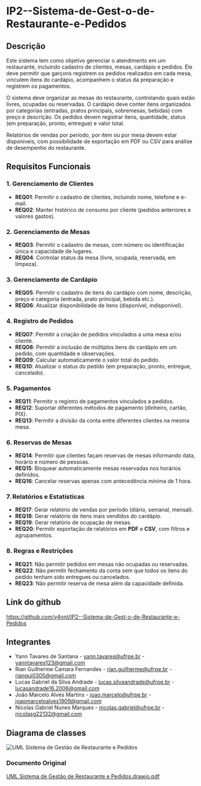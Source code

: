 # IP2--Sistema-de-Gest-o-de-Restaurante-e-Pedidos

## Descrição 
Este sistema tem como objetivo gerenciar o atendimento em um restaurante, incluindo cadastro de clientes, mesas, cardápio e pedidos. Ele deve permitir que garçons registrem os pedidos realizados em cada mesa, vinculem itens do cardápio, acompanhem o status da preparação e registrem os pagamentos.

O sistema deve organizar as mesas do restaurante, controlando quais estão livres, ocupadas ou reservadas. O cardápio deve conter itens organizados por categorias (entradas, pratos principais, sobremesas, bebidas) com preço e descrição. Os pedidos devem registrar itens, quantidade, status (em preparação, pronto, entregue) e valor total.

Relatórios de vendas por período, por item ou por mesa devem estar disponíveis, com possibilidade de exportação em PDF ou CSV para análise de desempenho do restaurante.

## Requisitos Funcionais

### 1. Gerenciamento de Clientes

- **REQ01**: Permitir o cadastro de clientes, incluindo nome, telefone e e-mail.
- **REQ02**: Manter histórico de consumo por cliente (pedidos anteriores e valores gastos).

### 2. Gerenciamento de Mesas

- **REQ03**: Permitir o cadastro de mesas, com número ou identificação única e capacidade de lugares.
- **REQ04**: Controlar status da mesa (livre, ocupada, reservada, em limpeza).

### 3. Gerenciamento de Cardápio

- **REQ05**: Permitir o cadastro de itens do cardápio com nome, descrição, preço e categoria (entrada, prato principal, bebida etc.).
- **REQ06**: Atualizar disponibilidade de itens (disponível, indisponível).

### 4. Registro de Pedidos

- **REQ07**: Permitir a criação de pedidos vinculados a uma mesa e/ou cliente.
- **REQ08**: Permitir a inclusão de múltiplos itens do cardápio em um pedido, com quantidade e observações.
- **REQ09**: Calcular automaticamente o valor total do pedido.
- **REQ10**: Atualizar o status do pedido (em preparação, pronto, entregue, cancelado).

### 5. Pagamentos

- **REQ11**: Permitir o registro de pagamentos vinculados a pedidos.
- **REQ12**: Suportar diferentes métodos de pagamento (dinheiro, cartão, PIX).
- **REQ13**: Permitir a divisão da conta entre diferentes clientes na mesma mesa.

### 6. Reservas de Mesas

- **REQ14**: Permitir que clientes façam reservas de mesas informando data, horário e número de pessoas.
- **REQ15**: Bloquear automaticamente mesas reservadas nos horários definidos.
- **REQ16**: Cancelar reservas apenas com antecedência mínima de 1 hora.

### 7. Relatórios e Estatísticas

- **REQ17**: Gerar relatório de vendas por período (diário, semanal, mensal).
- **REQ18**: Gerar relatório de itens mais vendidos do cardápio.
- **REQ19**: Gerar relatório de ocupação de mesas.
- **REQ20**: Permitir exportação de relatórios em **PDF** e **CSV**, com filtros e agrupamentos.

### 8. Regras e Restrições

- **REQ21**: Não permitir pedidos em mesas não ocupadas ou reservadas.
- **REQ22**: Não permitir fechamento da conta sem que todos os itens do pedido tenham sido entregues ou cancelados.
- **REQ23**: Não permitir reserva de mesa além da capacidade definida.

## Link do github
https://github.com/y4nnt/IP2--Sistema-de-Gest-o-de-Restaurante-e-Pedidos

## Integrantes
* Yann Tavares de Santana - yann.tavares@ufrpe.br - yanntavares123@gmail.com
* Rian Guilherme Camara Fernandes - rian.guilherme@ufrpe.br - riangui0305@gmail.com
* Lucas Gabriel da Silva Andrade - lucas.silvaandrade@ufrpe.br - lucasandrade16.2006@gmail.com
* João Marcelo Alves Martins - joao.marcelo@ufrpe.br - joaomarceloalves1909@gmail.com
* Nícolas Gabriel Nunes Marques - nicolas.gabriel@ufrpe.br - nicolasg22132@gmail.com

## Diagrama de classes
![UML Sistema de Gestão de Restaurante e Pedidos](https://github.com/user-attachments/assets/52c3a349-cd82-4a32-9efe-c09edad7e8db)

### Documento Original
[UML Sistema de Gestão de Restaurante e Pedidos.drawio.pdf](https://github.com/user-attachments/files/22787052/UML.Sistema.de.Gestao.de.Restaurante.e.Pedidos.drawio.pdf)
